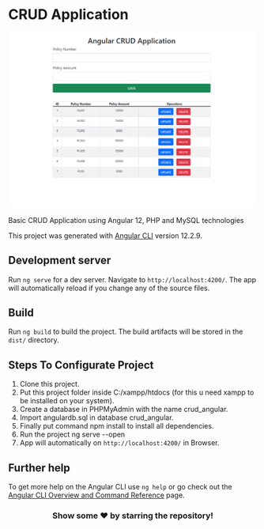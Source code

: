 # CRUD Application

<img src="demo.PNG">

Basic CRUD Application using Angular 12, PHP and MySQL technologies

This project was generated with [Angular CLI](https://github.com/angular/angular-cli) version 12.2.9.

## Development server

Run `ng serve` for a dev server. Navigate to `http://localhost:4200/`. The app will automatically reload if you change any of the source files.


## Build

Run `ng build` to build the project. The build artifacts will be stored in the `dist/` directory.

## Steps To Configurate Project

1. Clone this project.
2. Put this project folder inside C:/xampp/htdocs (for this u need xampp to be installed on your system).
3. Create a database in PHPMyAdmin with the name crud_angular.
4. Import angulardb.sql in database crud_angular.
5. Finally put command npm install to install all dependencies.
6. Run the project ng serve --open
7. App will automatically on `http://localhost:4200/` in Browser.


## Further help

To get more help on the Angular CLI use `ng help` or go check out the [Angular CLI Overview and Command Reference](https://angular.io/cli) page.

<div align="center">

### Show some ❤️ by starring the repository!

</div>
